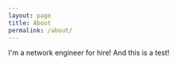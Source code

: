 ```yaml
---
layout: page
title: About
permalink: /about/
---
```


I'm a network engineer for hire! And this is a test!
